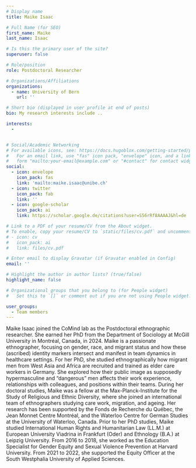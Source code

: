 ```yaml
---
# Display name
title: Maike Isaac

# Full Name (for SEO)
first_name: Maike
last_name: Isaac

# Is this the primary user of the site?
superuser: false

# Role/position
role: Postdoctoral Researcher

# Organizations/Affiliations
organizations:
  - name: University of Bern
    url: ''

# Short bio (displayed in user profile at end of posts)
bio: My research interests include ..

interests:
  - 


# Social/Academic Networking
# For available icons, see: https://docs.hugoblox.com/getting-started/page-builder/#icons
#   For an email link, use "fas" icon pack, "envelope" icon, and a link in the
#   form "mailto:your-email@example.com" or "#contact" for contact widget.
social:
  - icon: envelope
    icon_pack: fas
    link: 'mailto:maike.isaac@unibe.ch'
  - icon: twitter
    icon_pack: fab
    link: ''
  - icon: google-scholar
    icon_pack: ai
    link: https://scholar.google.de/citations?user=S56rRf8AAAAJ&hl=de

# Link to a PDF of your resume/CV from the About widget.
# To enable, copy your resume/CV to `static/files/cv.pdf` and uncomment the lines below.
# - icon: cv
#   icon_pack: ai
#   link: files/cv.pdf

# Enter email to display Gravatar (if Gravatar enabled in Config)
email: ''

# Highlight the author in author lists? (true/false)
highlight_name: false

# Organizational groups that you belong to (for People widget)
#   Set this to `[]` or comment out if you are not using People widget.

user_groups:
  - Team members
---
```

Maike Isaac joined the CoMind lab as the Postdoctoral ethnographic researcher. She earned her PhD from the Department of Sociology at McGill University in Montréal, Canada, in 2024. Maike is a passionate ethnographer, focusing on gender, race, and migrant status and how these (ascribed) identity markers intersect and manifest in team dynamics in healthcare settings. For her PhD, she studied ethnographically how migrant men from West Asia and Africa are recruited and trained as elder care workers in Germany. She explored how their public image as supposedly hypermasculine and “dangerous” men affects their work experience, relationships with colleagues, and positions within their teams. During her doctoral studies, Maike was a fellow at the Max-Planck-Institute for the Study of Religious and Ethnic Diversity, where she joined an international team of ethnographers studying care work, migration, and ageing. Her research has been supported by the Fonds de Recherche du Québec, the Jean Monnet Centre Montréal, and the Waterloo Centre for German Studies at the University of Waterloo, Canada. Prior to her PhD studies, Maike studied International Human Rights and Humanitarian Law (LL.M.) at European University Viadrina in Frankfurt (Oder) and Ethnology (B.A.) at Leipzig University. From 2016 to 2018, she worked as the Education Specialist for Gender Equity and Sexual Violence Prevention at Harvard University. From 2021 to 2022, she supported the Equity Officer at the South Westphalia University of Applied Sciences.
